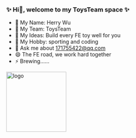 ### ✨ Hi👋, welcome to my ToysTeam space ✨

- 🔭 My Name: Herry Wu
- 👯 My Team: ToysTeam
- 🤔 My Ideas: Build every FE toy well for you
- 🌱 My Hobby: sporting and coding
- 💬 Ask me about 171755422@qq.com
- 😄 The FE road, we work hard together
- ⚡ Brewing......

<img src="https://github-profile-trophy.vercel.app/?username=azl397985856&theme=flat&column=7" alt="logo" height="160" align="center" style="margin: auto; margin-bottom: 20px;" />
